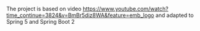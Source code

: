 The project is based on video https://www.youtube.com/watch?time_continue=3824&v=BmBr5diz8WA&feature=emb_logo
and adapted to Spring 5 and Spring Boot 2

